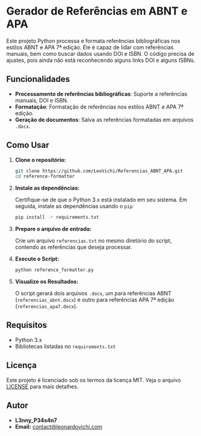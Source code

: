 # Gerador de Referências em ABNT e APA

Este projeto Python processa e formata referências bibliográficas nos estilos ABNT e APA 7ª edição. Ele é capaz de lidar com referências manuais, bem como buscar dados usando DOI e ISBN. O código precisa de ajustes, pois ainda não está reconhecendo alguns links DOI e alguns ISBNs.

## Funcionalidades

- **Processamento de referências bibliográficas**: Suporte a referências manuais, DOI e ISBN.
- **Formatação**: Formatação de referências nos estilos ABNT e APA 7ª edição.
- **Geração de documentos**: Salva as referências formatadas em arquivos `.docx`.

## Como Usar

1. **Clone o repositório:**

   ```bash
   git clone https://github.com/LeoVichi/Referencias_ABNT_APA.git
   cd reference-formatter
   ```

2. **Instale as dependências:**

   Certifique-se de que o Python 3.x está instalado em seu sistema. Em seguida, instale as dependências usando o `pip`:

   ```bash
   pip install -r requirements.txt
   ```

3. **Prepare o arquivo de entrada:**

   Crie um arquivo `referencias.txt` no mesmo diretório do script, contendo as referências que deseja processar.

4. **Execute o Script:**

   ```bash
   python reference_formatter.py
   ```

5. **Visualize os Resultados:**

   O script gerará dois arquivos `.docx`, um para referências ABNT (`referencias_abnt.docx`) e outro para referências APA 7ª edição (`referencias_apa7.docx`).

## Requisitos

- Python 3.x
- Bibliotecas listadas no `requirements.txt`

## Licença

Este projeto é licenciado sob os termos da licença MIT. Veja o arquivo [LICENSE](LICENSE) para mais detalhes.

## Autor

- **L3nny_P34s4n7**
- **Email:** contact@leonardovichi.com
